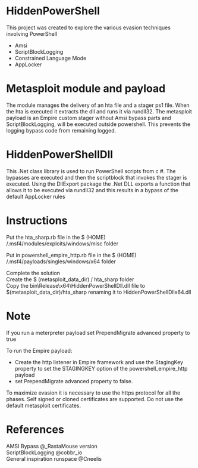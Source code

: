 
# HiddenPowerShell

This project was created to explore the various evasion techniques involving PowerShell

<ul>
 <li>Amsi</li>
<li>ScriptBlockLogging</li>
<li>Constrained Language Mode</li>
<li>AppLocker</li>
</ul>

# Metasploit module and payload
 
The module manages the delivery of an hta file and a stager ps1 file. When the hta is executed it extracts the dll and runs it via rundll32.
The metasploit payload is an Empire custom stager without Amsi bypass parts and ScriptBlockLogging, will be executed outside powershell. This prevents the logging bypass code from remaining logged.

# HiddenPowerShellDll

This .Net class library is used to run PowerShell scripts from c #.
The bypasses are executed and then the scriptblock that invokes the stager is executed. Using the DllExport package the .Net DLL exports a function that allows it to be executed via rundll32 and this results in a bypass of the default AppLocker rules

# Instructions

Put the hta_sharp.rb file in the $ (HOME) /.msf4/modules/exploits/windows/misc folder

Put in powershell_empire_http.rb file in the $ (HOME) /.msf4/payloads/singles/windows/x64 folder

Complete the solution<br>
Create the $ (metasploit_data_dir) / hta_sharp folder<br>
Copy the bin\Release\x64\HiddenPowerShellDll.dll file to $(metasploit_data_dir)/hta_sharp renaming it to HiddenPowerShellDllx64.dll<br>

# Note

If you run a meterpreter payload set PrependMigrate advanced property to true

To run the Empire payload:
<ul>
 <li>Create the http listener in Empire framework and use the StagingKey property to set the STAGINGKEY option of the powershell_empire_http payload</li>
<li>set PrependMigrate advanced property to false.</li>
</ul>

To maximize evasion it is necessary to use the https protocol for all the phases. Self signed or cloned certificates are supported. Do not use the default metasploit certificates.


# References

AMSI Bypass @_RastaMouse version<br>
ScriptBlockLogging @cobbr_io<br>
General inspiration runspace @Cneelis<br>
